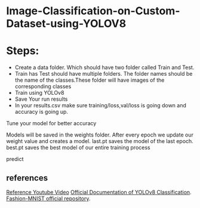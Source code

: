 # Image-Classification-on-Custom-Dataset-using-YOLOV8
<h1>Steps:</h1>
<ul>
  <li>Create a data folder. Which should have two folder called Train and Test.<br>
  <li>Train has Test should have multiple folders. The folder names should be the name of the classes.These folder will have images of the corresponding classes</li>
  <li>Train using YOLOv8</li>
  <li>Save Your run results</li>
  <li>In your results.csv make sure training/loss,val/loss is going down and accuracy is going up.</li>
</ul>
<p>Tune your model for better accuracy</p>
<p>Models will be saved in the weights folder. After every epoch we update our weight value and creates a model. last.pt saves the model of the last epoch. best.pt saves the best model of our entire training process</p>
<p>predict</p>

## references
[Reference Youtube Video](https://www.youtube.com/playlist?list=PLv8Cp2NvcY8ClWpGlPJ9tmBmUhlA94Umy)
[Official Documentation of YOLOv8 Classification](https://docs.ultralytics.com/tasks/classify/).
[Fashion-MNIST official repository](https://github.com/zalandoresearch/fashion-mnist).
